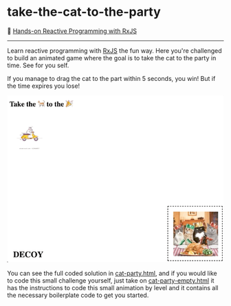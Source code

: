 # take-the-cat-to-the-party

📝 <a href="https://goodguydaniel.com/blog/hands-on-reactive-programming-rxjs" target="_blank" title="Hands-on Reactive Programming with RxJS | goodguydaniel.com">Hands-on Reactive Programming with RxJS</a>

___

Learn reactive programming with [RxJS](https://rxjs-dev.firebaseapp.com/guide/overview) the fun way. Here you're challenged to build an animated game where the goal is to take the cat to the party in time. See for you self.

If you manage to drag the cat to the part within 5 seconds, you win! But if the time expires you lose!

![react-d3-graph gif sample](./demo.gif?raw=true)

You can see the full coded solution in [cat-party.html](./cat-party.html), and if you would like to code this small challenge yourself, just take on [cat-party-empty.html](./cat-party-empty.html) it has the instructions to code this small animation by level and it contains all the necessary boilerplate code to get you started.